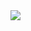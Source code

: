 <img src='https://camo.githubusercontent.com/f5d3cfebee0e073792efa7a704539cf04c49eda0/68747470733a2f2f327861777830676d756479343731706f3532376c627863642d7770656e67696e652e6e6574646e612d73736c2e636f6d2f77702d636f6e74656e742f75706c6f6164732f323031372f30352f616d617a6f6e66617368696f6e2e6a7067'>

<img
scr='https://www.google.com/url?sa=i&url=https%3A%2F%2Fgithub.com%2Fa4ankan%2FNetFlix-Movie-Recommendation&psig=AOvVaw2_rFTrCZHu7-BMhOb46Cfx&ust=1597932408027000&source=images&cd=vfe&ved=0CAIQjRxqFwoTCOjKiJ-4p-sCFQAAAAAdAAAAABAD'>
